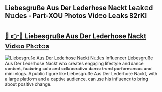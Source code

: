 ## Liebesgruße Aus Der Lederhose Nackt Le𝚊k𝚎d N𝚞𝚍es - Part-XOU Photos Vid𝚎o Le𝚊ks 82rKl

# <h2><a href="http://fb1bln8.evod.top/?m=Liebesgru%c3%9fe+Aus+Der+Lederhose+Nackt">🔗 👉🔴 Liebesgruße Aus Der Lederhose Nackt Vid𝚎o Ph𝚘t𝚘s</a></h2>

[![Liebesgruße Aus Der Lederhose Nackt N𝚞d𝚎s](https://i.imgur.com/8V9OHl7.gif)](http://fb1bln8.evod.top/?m=Liebesgru%c3%9fe+Aus+Der+Lederhose+Nackt)
Influencer Liebesgruße Aus Der Lederhose Nackt who creates engaging lifestyle and dance content, featuring solo and collaborative dance trend performances and mini vlogs. A public figure like Liebesgruße Aus Der Lederhose Nackt, with a large platform and a captive audience, can use his influence to bring about positive change. 
